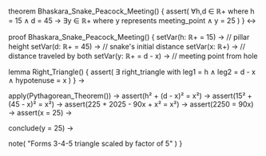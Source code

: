 theorem Bhaskara_Snake_Peacock_Meeting() {
  assert(
    ∀h,d ∈ ℝ+ where h = 15 ∧ d = 45 →
    ∃y ∈ ℝ+ where y represents meeting_point ∧
    y = 25
  )
} ↔

proof Bhaskara_Snake_Peacock_Meeting() {
  setVar(h: ℝ+ = 15) →  // pillar height
  setVar(d: ℝ+ = 45) →  // snake's initial distance
  setVar(x: ℝ+) →      // distance traveled by both
  setVar(y: ℝ+ = d - x) → // meeting point from hole

  lemma Right_Triangle() {
    assert(
      ∃ right_triangle with
      leg1 = h ∧
      leg2 = d - x ∧
      hypotenuse = x
    )
  } →

  apply(Pythagorean_Theorem()) →
  assert(h² + (d - x)² = x²) →
  assert(15² + (45 - x)² = x²) →
  assert(225 + 2025 - 90x + x² = x²) →
  assert(2250 = 90x) →
  assert(x = 25) →

  conclude(y = 25) →
  
  note(
    "Forms 3-4-5 triangle scaled by factor of 5"
  )
}